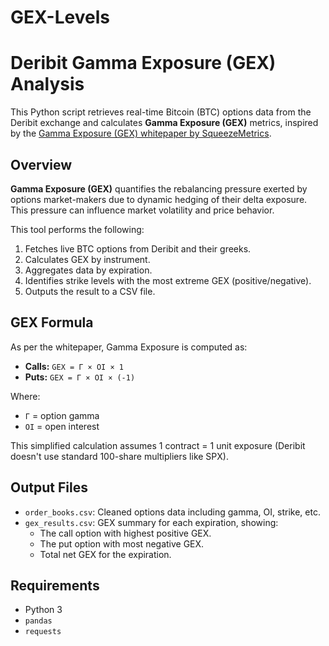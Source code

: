 # GEX-Levels

# Deribit Gamma Exposure (GEX) Analysis

This Python script retrieves real-time Bitcoin (BTC) options data from the Deribit exchange and calculates **Gamma Exposure (GEX)** metrics, inspired by the [Gamma Exposure (GEX) whitepaper by SqueezeMetrics](https://squeezemetrics.com/download/white_paper.pdf).

## Overview

**Gamma Exposure (GEX)** quantifies the rebalancing pressure exerted by options market-makers due to dynamic hedging of their delta exposure. This pressure can influence market volatility and price behavior.

This tool performs the following:

1. Fetches live BTC options from Deribit and their greeks.
2. Calculates GEX by instrument.
3. Aggregates data by expiration.
4. Identifies strike levels with the most extreme GEX (positive/negative).
5. Outputs the result to a CSV file.

## GEX Formula

As per the whitepaper, Gamma Exposure is computed as:

- **Calls:** `GEX = Γ × OI × 1`  
- **Puts:** `GEX = Γ × OI × (-1)`

Where:
- `Γ` = option gamma
- `OI` = open interest

This simplified calculation assumes 1 contract = 1 unit exposure (Deribit doesn't use standard 100-share multipliers like SPX).

## Output Files

- `order_books.csv`: Cleaned options data including gamma, OI, strike, etc.
- `gex_results.csv`: GEX summary for each expiration, showing:
  - The call option with highest positive GEX.
  - The put option with most negative GEX.
  - Total net GEX for the expiration.

## Requirements

- Python 3
- `pandas`
- `requests`
